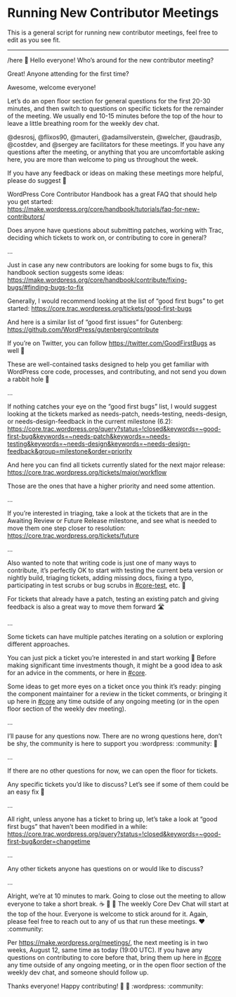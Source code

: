 # Running New Contributor Meetings

This is a general script for running new contributor meetings, feel free to edit as you see fit.

* * *

/here <new-contributor-meeting> :wave: Hello everyone! Who’s around for the new contributor meeting?  
  
Great! Anyone attending for the first time?  
  
Awesome, welcome everyone!  
  
Let’s do an open floor section for general questions for the first 20-30 minutes, and then switch to questions on specific tickets for the remainder of the meeting. We usually end 10-15 minutes before the top of the hour to leave a little breathing room for the weekly dev chat.  
  
@desrosj, @flixos90, @mauteri, @adamsilverstein, @welcher, @audrasjb, @costdev, and @sergey are facilitators for these meetings. If you have any questions after the meeting, or anything that you are uncomfortable asking here, you are more than welcome to ping us throughout the week.  
  
If you have any feedback or ideas on making these meetings more helpful, please do suggest 🙂  
  
WordPress Core Contributor Handbook has a great FAQ that should help you get started:  
https://make.wordpress.org/core/handbook/tutorials/faq-for-new-contributors/  
  
Does anyone have questions about submitting patches, working with Trac, deciding which tickets to work on, or contributing to core in general?  
  
…  
  
Just in case any new contributors are looking for some bugs to fix, this handbook section suggests some ideas:  
https://make.wordpress.org/core/handbook/contribute/fixing-bugs/#finding-bugs-to-fix  
  
Generally, I would recommend looking at the list of “good first bugs” to get started: https://core.trac.wordpress.org/tickets/good-first-bugs  
  
And here is a similar list of “good first issues” for Gutenberg: https://github.com/WordPress/gutenberg/contribute  
  
If you’re on Twitter, you can follow https://twitter.com/GoodFirstBugs as well 🙂  
  
These are well-contained tasks designed to help you get familiar with WordPress core code, processes, and contributing, and not send you down a rabbit hole 🙂  
  
…  
  
If nothing catches your eye on the “good first bugs” list, I would suggest looking at the tickets marked as needs-patch, needs-testing, needs-design, or needs-design-feedback in the current milestone (6.2):  
https://core.trac.wordpress.org/query?status=!closed&keywords=~good-first-bug&keywords=~needs-patch&keywords=~needs-testing&keywords=~needs-design&keywords=~needs-design-feedback&group=milestone&order=priority  
  
And here you can find all tickets currently slated for the next major release:  
https://core.trac.wordpress.org/tickets/major/workflow  
  
Those are the ones that have a higher priority and need some attention.  
  
…  
  
If you’re interested in triaging, take a look at the tickets that are in the Awaiting Review or Future Release milestone, and see what is needed to move them one step closer to resolution:  
https://core.trac.wordpress.org/tickets/future  
  
…  
  
Also wanted to note that writing code is just one of many ways to contribute, it’s perfectly OK to start with testing the current beta version or nightly build, triaging tickets, adding missing docs, fixing a typo, participating in test scrubs or bug scrubs in [#core-test](https://make.wordpress.org/core/tag/core-test/), etc. 🐛  
  
For tickets that already have a patch, testing an existing patch and giving feedback is also a great way to move them forward 🛣️  
  
…  
  
Some tickets can have multiple patches iterating on a solution or exploring different approaches.  
  
You can just pick a ticket you’re interested in and start working 🙂 Before making significant time investments though, it might be a good idea to ask for an advice in the comments, or here in [#core](https://make.wordpress.org/core/tag/core/).  
  
Some ideas to get more eyes on a ticket once you think it’s ready: pinging the component maintainer for a review in the ticket comments, or bringing it up here in [#core](https://make.wordpress.org/core/tag/core/) any time outside of any ongoing meeting (or in the open floor section of the weekly dev meeting).  
  
…  
  
I’ll pause for any questions now. There are no wrong questions here, don’t be shy, the community is here to support you :wordpress: :community: 🤗  
  
…  
  
If there are no other questions for now, we can open the floor for tickets.  
  
Any specific tickets you’d like to discuss? Let’s see if some of them could be an easy fix 🙂  
  
…  
  
All right, unless anyone has a ticket to bring up, let’s take a look at “good first bugs” that haven’t been modified in a while:  
https://core.trac.wordpress.org/query?status=!closed&keywords=~good-first-bug&order=changetime  
  
…  
  
Any other tickets anyone has questions on or would like to discuss?  
  
…  
  
Alright, we’re at 10 minutes to mark. Going to close out the meeting to allow everyone to take a short break. :coffee: :tea: :cookie: The weekly Core Dev Chat will start at the top of the hour. Everyone is welcome to stick around for it. Again, please feel free to reach out to any of us that run these meetings. ❤️ :community:  
  
Per https://make.wordpress.org/meetings/, the next meeting is in two weeks, August 12, same time as today (19:00 UTC). If you have any questions on contributing to core before that, bring them up here in [#core](https://make.wordpress.org/core/tag/core/) any time outside of any ongoing meeting, or in the open floor section of the weekly dev chat, and someone should follow up.  
  
</new-contributor-meeting>  
  
Thanks everyone! Happy contributing! 🙌 💪 :wordpress: :community: